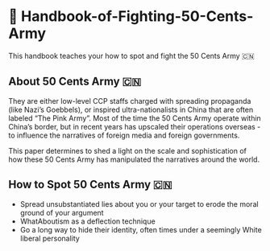 # 👊 Handbook-of-Fighting-50-Cents-Army
This handbook teaches your how to spot and fight the 50 Cents Army 🇨🇳

## About 50 Cents Army 🇨🇳

They are either low-level CCP staffs charged with spreading propaganda (like Nazi’s Goebbels), or inspired ultra-nationalists in China that are often labeled “The Pink Army”. Most of the time the 50 Cents Army operate within China’s border, but in recent years has upscaled their operations overseas - to influence the narratives of foreign media and foreign governments.

This paper determines to shed a light on the scale and sophistication of how these 50 Cents Army has manipulated the narratives around the world.


## How to Spot 50 Cents Army 🇨🇳
- Spread unsubstantiated lies about you or your target to erode the moral ground of your argument
- WhatAboutism as a deflection technique
- Go a long way to hide their identity, often times under a seemingly White liberal personality
